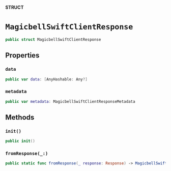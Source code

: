 **STRUCT**

# `MagicbellSwiftClientResponse`

```swift
public struct MagicbellSwiftClientResponse
```

## Properties
### `data`

```swift
public var data: [AnyHashable: Any?]
```

### `metadata`

```swift
public var metadata: MagicbellSwiftClientResponseMetadata
```

## Methods
### `init()`

```swift
public init()
```

### `fromResponse(_:)`

```swift
public static func fromResponse(_ response: Response) -> MagicbellSwiftClientResponse
```
